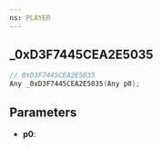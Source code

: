 ```yaml
---
ns: PLAYER
---
```

## _0xD3F7445CEA2E5035

```c
// 0xD3F7445CEA2E5035
Any _0xD3F7445CEA2E5035(Any p0);
```

## Parameters
* **p0**:
